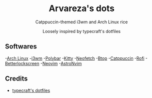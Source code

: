 <p align="center">                                                                                      
                  <h1 align="center">Arvareza's dots</h1>                                                                                    
  </a>
</p> 
<p align="center">Catppuccin-themed i3wm and Arch Linux rice</p>
<p align="center">Loosely inspired by typecraft's dotfiles</p>
<p align="center">

## Softwares
-[Arch Linux](https://archlinux.org)
-[i3wm](https://i3wm.org/)
-[Polybar](https://github.com/polybar/polybar)
-[Kitty](https://sw.kovidgoyal.net/kitty)
-[Neofetch](https://github.com/dylanaraps/neofetch)
-[Btop](https://github.com/aristocratos/btop)
-[Catppuccin](https://github.com/catppuccin/catppuccin)
-[Rofi](https://github.com/davatorium/rofi)
-[Betterlockscreen](https://github.com/betterlockscreen/betterlockscreen)
-[Neovim](https://neovim.io/)
-[AstroNvim](https://astronvim.com/)


## Credits
- [typecraft's dotfiles](https://github.com/typecraft-dev/dotfiles)

